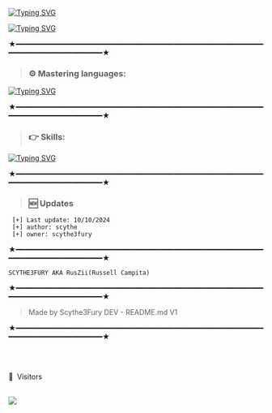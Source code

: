 
[![Typing SVG](https://readme-typing-svg.demolab.com?font=Unbounded&weight=900&size=30&duration=5000&pause=1000&color=45F7F0&center=true&width=435&lines=RUSSELL-DEV;SCYTHE3FURY)](https://git.io/typing-svg)

[![Typing SVG](https://readme-typing-svg.demolab.com?font=Unbounded&weight=700&duration=500&pause=1000&color=233AF7&center=true&width=435&lines=GITHUB.COM%2FSCYTHE3FURY)](https://git.io/typing-svg)

★━━━━━━━━━━━━━━━━━━━━━━━━━━━━━━━━━━━━━━━━━━━━━━━━━━━━━━━━━━━━━━━━━━━━━━━━━━━━━━━━★

> ### ⚙️ Mastering languages: 

[![Typing SVG](https://readme-typing-svg.demolab.com?font=Unbounded&weight=700&duration=400&pause=1000&color=F70000&width=435&lines=C%2B%2B;Java;Python;Perl;JavaScript;C%23;Php;HTML-CSS)](https://git.io/typing-svg)

★━━━━━━━━━━━━━━━━━━━━━━━━━━━━━━━━━━━━━━━━━━━━━━━━━━━━━━━━━━━━━━━━━━━━━━━━━━━━━━━━★

> ### 👉 Skills: 

[![Typing SVG](https://readme-typing-svg.demolab.com?font=Unbounded&weight=700&duration=400&pause=1000&color=D400F7&width=435&lines=Back+End;Full+Stack+Developer;Web+Developer;Front+End)](https://git.io/typing-svg)

★━━━━━━━━━━━━━━━━━━━━━━━━━━━━━━━━━━━━━━━━━━━━━━━━━━━━━━━━━━━━━━━━━━━━━━━━━━━━━━━━★

> ### 🆕 Updates 
 
```JS 
 [+] Last update: 10/10/2024
 [+] author: scythe
 [+] owner: scythe3fury
 ```

★━━━━━━━━━━━━━━━━━━━━━━━━━━━━━━━━━━━━━━━━━━━━━━━━━━━━━━━━━━━━━━━━━━━━━━━━━━━━━━━━★
 
 ```PY
 SCYTHE3FURY AKA RusZii(Russell Campita)
 ```
 
★━━━━━━━━━━━━━━━━━━━━━━━━━━━━━━━━━━━━━━━━━━━━━━━━━━━━━━━━━━━━━━━━━━━━━━━━━━━━━━━━★
 
 > Made by Scythe3Fury DEV - README.md V1
 
★━━━━━━━━━━━━━━━━━━━━━━━━━━━━━━━━━━━━━━━━━━━━━━━━━━━━━━━━━━━━━━━━━━━━━━━━━━━━━━━━★

 <br><br>
<p>👀 &nbsp;Visitors</p>
 <br>
<img align="left" src="https://profile-counter.glitch.me/Scythe3Fury/count.svg" />

